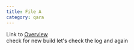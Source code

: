 ```yaml
---
title: File A
category: qara
---
```

Link to [Overview](../overview)  
check for new build  let's check the log and again
